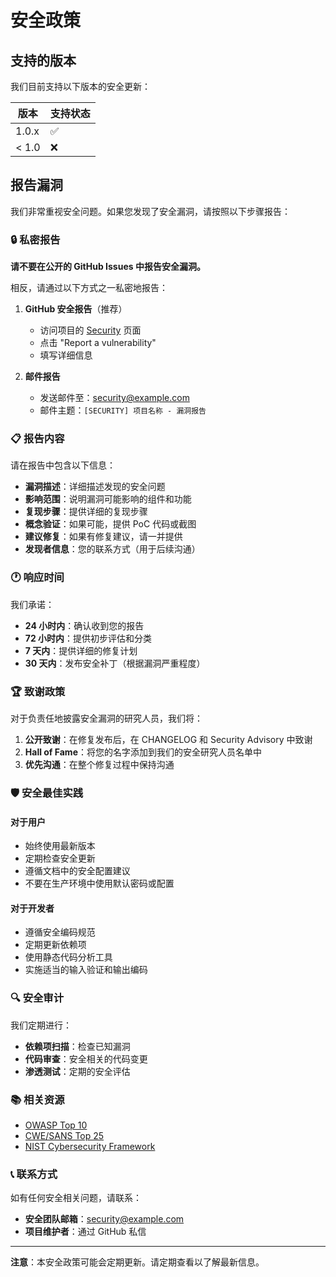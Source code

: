 # 安全政策

## 支持的版本

我们目前支持以下版本的安全更新：

| 版本 | 支持状态 |
| --- | --- |
| 1.0.x | :white_check_mark: |
| < 1.0 | :x: |

## 报告漏洞

我们非常重视安全问题。如果您发现了安全漏洞，请按照以下步骤报告：

### 🔒 私密报告

**请不要在公开的 GitHub Issues 中报告安全漏洞。**

相反，请通过以下方式之一私密地报告：

1. **GitHub 安全报告**（推荐）
   - 访问项目的 [Security](https://github.com/username/notion_storage/security) 页面
   - 点击 "Report a vulnerability"
   - 填写详细信息

2. **邮件报告**
   - 发送邮件至：security@example.com
   - 邮件主题：`[SECURITY] 项目名称 - 漏洞报告`

### 📋 报告内容

请在报告中包含以下信息：

- **漏洞描述**：详细描述发现的安全问题
- **影响范围**：说明漏洞可能影响的组件和功能
- **复现步骤**：提供详细的复现步骤
- **概念验证**：如果可能，提供 PoC 代码或截图
- **建议修复**：如果有修复建议，请一并提供
- **发现者信息**：您的联系方式（用于后续沟通）

### 🕐 响应时间

我们承诺：

- **24 小时内**：确认收到您的报告
- **72 小时内**：提供初步评估和分类
- **7 天内**：提供详细的修复计划
- **30 天内**：发布安全补丁（根据漏洞严重程度）

### 🏆 致谢政策

对于负责任地披露安全漏洞的研究人员，我们将：

1. **公开致谢**：在修复发布后，在 CHANGELOG 和 Security Advisory 中致谢
2. **Hall of Fame**：将您的名字添加到我们的安全研究人员名单中
3. **优先沟通**：在整个修复过程中保持沟通

### 🛡️ 安全最佳实践

#### 对于用户

- 始终使用最新版本
- 定期检查安全更新
- 遵循文档中的安全配置建议
- 不要在生产环境中使用默认密码或配置

#### 对于开发者

- 遵循安全编码规范
- 定期更新依赖项
- 使用静态代码分析工具
- 实施适当的输入验证和输出编码

### 🔍 安全审计

我们定期进行：

- **依赖项扫描**：检查已知漏洞
- **代码审查**：安全相关的代码变更
- **渗透测试**：定期的安全评估

### 📚 相关资源

- [OWASP Top 10](https://owasp.org/www-project-top-ten/)
- [CWE/SANS Top 25](https://cwe.mitre.org/top25/archive/2023/2023_top25_list.html)
- [NIST Cybersecurity Framework](https://www.nist.gov/cyberframework)

### 📞 联系方式

如有任何安全相关问题，请联系：

- **安全团队邮箱**：security@example.com
- **项目维护者**：通过 GitHub 私信

---

**注意**：本安全政策可能会定期更新。请定期查看以了解最新信息。